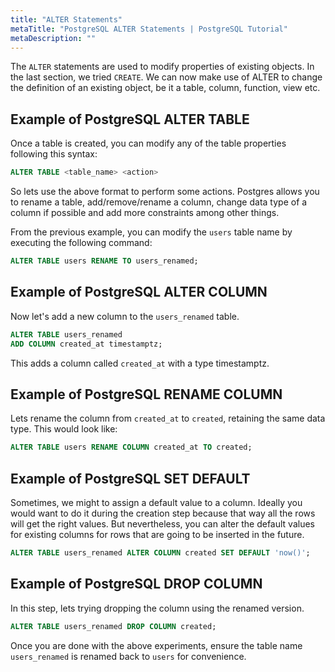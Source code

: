 ```yaml
---
title: "ALTER Statements"
metaTitle: "PostgreSQL ALTER Statements | PostgreSQL Tutorial"
metaDescription: ""
---
```


The `ALTER` statements are used to modify properties of existing objects. In the last section, we tried `CREATE`. We can now make use of ALTER to change the definition of an existing object, be it a table, column, function, view etc.

## Example of PostgreSQL ALTER TABLE

Once a table is created, you can modify any of the table properties following this syntax:

```sql
ALTER TABLE <table_name> <action>
```

So lets use the above format to perform some actions. Postgres allows you to rename a table, add/remove/rename a column, change data type of a column if possible and add more constraints among other things.

From the previous example, you can modify the `users` table name by executing the following command:

```sql
ALTER TABLE users RENAME TO users_renamed;
```

## Example of PostgreSQL ALTER COLUMN

Now let's add a new column to the `users_renamed` table.

```sql
ALTER TABLE users_renamed 
ADD COLUMN created_at timestamptz;
```

This adds a column called `created_at` with a type timestamptz.

## Example of PostgreSQL RENAME COLUMN

Lets rename the column from `created_at` to `created`, retaining the same data type. This would look like:

```sql
ALTER TABLE users RENAME COLUMN created_at TO created;
```

## Example of PostgreSQL SET DEFAULT

Sometimes, we might to assign a default value to a column. Ideally you would want to do it during the creation step because that way all the rows will get the right values. But nevertheless, you can alter the default values for existing columns for rows that are going to be inserted in the future.

```sql
ALTER TABLE users_renamed ALTER COLUMN created SET DEFAULT 'now()';
```

## Example of PostgreSQL DROP COLUMN

In this step, lets trying dropping the column using the renamed version.

```sql
ALTER TABLE users_renamed DROP COLUMN created;
```

Once you are done with the above experiments, ensure the table name `users_renamed` is renamed back to `users` for convenience.
